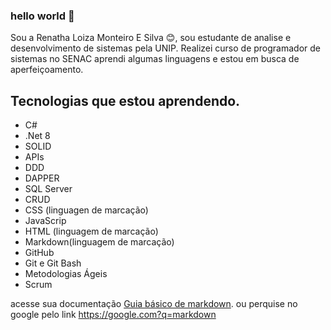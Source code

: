 ### hello world 👋

Sou a Renatha Loiza Monteiro E Silva 😊, sou estudante de analise e desenvolvimento de sistemas pela UNIP.
Realizei curso de programador de sistemas no SENAC aprendi algumas linguagens e estou em busca de aperfeiçoamento.

## Tecnologias que estou aprendendo.

* C# 
* .Net 8
* SOLID 
* APIs
* DDD
* DAPPER 
* SQL Server 
* CRUD  
* CSS  (linguagen de marcação)
* JavaScrip  
* HTML (linguagem de marcação)
* Markdown(linguagem de marcação)
* GitHub
* Git e Git Bash
* Metodologias Ágeis
* Scrum
  

acesse sua documentação [Guia básico de markdown](https://docs.pipz.com/central-de-ajuda/learning-center/guia-basico-de-markdown#open).
ou perquise no google pelo link <https://google.com?q=markdown>






<!--
**RenathaLoiza/RenathaLoiza** is a ✨ _special_ ✨ repository because its `README.md` (this file) appears on your GitHub profile.

Here are some ideas to get you started:

- 🔭 I’m currently working on ...
- 🌱 I’m currently learning ...
- 👯 I’m looking to collaborate on ...
- 🤔 I’m looking for help with ...
- 💬 Ask me about ...
- 📫 How to reach me: ...
- 😄 Pronouns: ...
- ⚡ Fun fact: ...
-->
